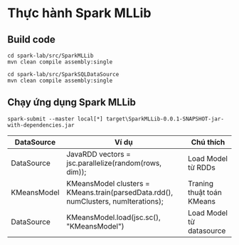 # Thực hành Spark MLLib

## Build code
```
cd spark-lab/src/SparkMLLib
mvn clean compile assembly:single
```
```
cd spark-lab/src/SparkSQLDataSource
mvn clean compile assembly:single
```
## Chạy ứng dụng Spark MLLib
```
spark-submit --master local[*] target\SparkMLLib-0.0.1-SNAPSHOT-jar-with-dependencies.jar
```
DataSource | Ví dụ | Chú thích |
------------- | ------------- | -------------
DataSource | JavaRDD<Vector> vectors = jsc.parallelize(random(rows, dim)); | Load Model từ RDDs
KMeansModel | KMeansModel clusters = KMeans.train(parsedData.rdd(), numClusters, numIterations); | Traning thuật toán KMeans
DataSource | KMeansModel.load(jsc.sc(), "KMeansModel") | Load Model từ datasource
